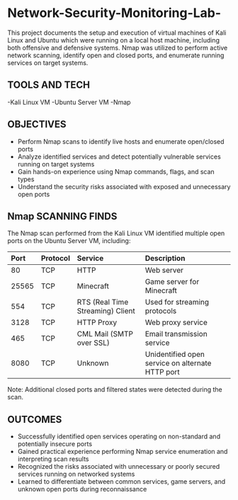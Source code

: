 # Network-Security-Monitoring-Lab-
This project documents the setup and execution of virtual machines of Kali Linux and Ubuntu which were running on a local host machine, including both offensive and defensive systems. Nmap was utilized to perform active network scanning, identify open and closed ports, and enumerate running services on target systems. 
## TOOLS AND TECH
-Kali Linux VM
-Ubuntu Server VM
-Nmap
## OBJECTIVES
- Perform Nmap scans to identify live hosts and enumerate open/closed ports 
- Analyze identified services and detect potentially vulnerable services running on target systems 
- Gain hands-on experience using Nmap commands, flags, and scan types 
- Understand the security risks associated with exposed and unnecessary open ports
##  Nmap SCANNING FINDS
The Nmap scan performed from the Kali Linux VM identified multiple open ports on the Ubuntu Server VM, including:

| Port | Protocol | Service         | Description                         |
|:------|:-----------|:-----------------|:-------------------------------------|
| 80   | TCP       | HTTP             | Web server                           |
| 25565| TCP       | Minecraft        | Game server for Minecraft           |
| 554  | TCP       | RTS (Real Time Streaming) Client | Used for streaming protocols |
| 3128 | TCP       | HTTP Proxy       | Web proxy service                   |
| 465  | TCP       | CML Mail (SMTP over SSL) | Email transmission service   |
| 8080 | TCP       | Unknown          | Unidentified open service on alternate HTTP port |

Note: Additional closed ports and filtered states were detected during the scan.
## OUTCOMES
- Successfully identified open services operating on non-standard and potentially insecure ports 
- Gained practical experience performing Nmap service enumeration and interpreting scan results 
- Recognized the risks associated with unnecessary or poorly secured services running on networked systems 
- Learned to differentiate between common services, game servers, and unknown open ports during reconnaissance 
